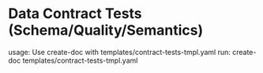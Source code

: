 # Data Contract Tests (Schema/Quality/Semantics)

usage: Use create-doc with templates/contract-tests-tmpl.yaml
run: create-doc templates/contract-tests-tmpl.yaml
